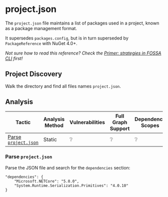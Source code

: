 # project.json

The `project.json` file maintains a list of packages used in a project,
known as a package management format.

It supersedes `packages.config`,
but is in turn superseded by `PackageReference` with NuGet 4.0+.

_Not sure how to read this reference?_
_Check the [Primer: strategies in FOSSA CLI](../../README.md#primer-strategies-in-fossa-cli) first!_

## Project Discovery

Walk the directory and find all files names `project.json`.

## Analysis

| Tactic                                     | Analysis Method | Vulnerabilities | Full Graph Support | Dependency Scopes |
|--------------------------------------------|-----------------|-----------------|--------------------|-------------------|
| [Parse `project.json`](#parse-projectjson) | Static          | :grey_question: | :grey_question:    | :grey_question:   |

### Parse `project.json`

Parse the JSON file and search for the `dependencies` section:

```
"dependencies": {
    "Microsoft.NETCore": "5.0.0",
    "System.Runtime.Serialization.Primitives": "4.0.10"
}
``` 
